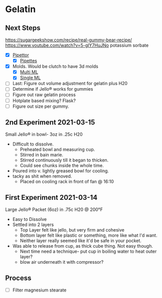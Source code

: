 # Gelatin

## Next Steps
<https://sugargeekshow.com/recipe/real-gummy-bear-recipe/>
<https://www.youtube.com/watch?v=5-gIY7HuJNo> potassium sorbate


- [x] [Pipettor](https://www.amazon.com/gp/product/B07Y1BDGWW)
  - [x] [Pipettes](https://www.amazon.com/gp/product/B01N65NXHA)
- [x] Molds. Would be clutch to have 3d molds
  - [x] [Multi ML](https://www.amazon.com/gp/product/B0832GFTXX)
  - [x] [Single ML](https://www.amazon.com/gp/product/B07QZ34SMV)
- [ ] Last: Figure out volume adjustment for gelatin plus H20
- [ ] Determine if Jello® works for gummies
- [ ] Figure out raw gelatin process
- [ ] Hotplate based mixing? Flask?
- [ ] Figure out size per gummy.

## 2nd Experiment 2021-03-15
Small Jello® in bowl- 3oz in .25c H20
- Difficult to dissolve.
  - Preheated bowl and measuring cup.
  - Stirred in bain marie.
  - Stirred continuously till it began to thicken.
  - Could see chunks inside the whole time.
- Poured into v. lightly greased bowl for cooling.
- tacky as shit when removed. 
  - Placed on cooling rack in front of fan @ 16:10

## First Experiment 2021-03-14
Large Jello® Packet (6oz) in .75c H20 @ 200°F
- Easy to Dissolve
- Settled into 2 layers
  - Top Layer felt like jello, but very firm and cohesive
  - Bottom layer felt like plastic or something, more like what I'd want.
  - Neither layer really seemed like it'd be safe in your pocket.
- Was able to release from cup, as thick cube thing. Not easy though.
  - Next time need a technique- put cup in boiling water to heat outer layer?
  - blow air underneath it with compressor?

## Process
- [ ] Filter magnesium stearate
